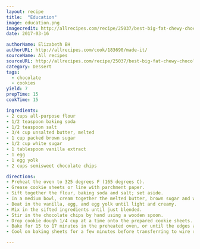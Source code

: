 ```yaml
---
layout: recipe
title:  "Education"
image: education.png
imagecredit: http://allrecipes.com/recipe/25037/best-big-fat-chewy-chocolate-chip-cookie/
date: 2017-03-16

authorName: Elizabeth BH
authorURL: http://allrecipes.com/cook/183690/made-it/
sourceName: All recipes
sourceURL: http://allrecipes.com/recipe/25037/best-big-fat-chewy-chocolate-chip-cookie/
category: Dessert
tags:
  - chocolate
  - cookies
yield: 7
prepTime: 15
cookTime: 15

ingredients:
- 2 cups all-purpose flour
- 1/2 teaspoon baking soda
- 1/2 teaspoon salt
- 3/4 cup unsalted butter, melted
- 1 cup packed brown sugar
- 1/2 cup white sugar
- 1 tablespoon vanilla extract
- 1 egg
- 1 egg yolk
- 2 cups semisweet chocolate chips

directions:
- Preheat the oven to 325 degrees F (165 degrees C).
- Grease cookie sheets or line with parchment paper.
- Sift together the flour, baking soda and salt; set aside.
- In a medium bowl, cream together the melted butter, brown sugar and white sugar until well blended.
- Beat in the vanilla, egg, and egg yolk until light and creamy.
- Mix in the sifted ingredients until just blended.
- Stir in the chocolate chips by hand using a wooden spoon.
- Drop cookie dough 1/4 cup at a time onto the prepared cookie sheets. Cookies should be about 3 inches apart.
- Bake for 15 to 17 minutes in the preheated oven, or until the edges are lightly toasted.
- Cool on baking sheets for a few minutes before transferring to wire racks to cool completely.

---
```

